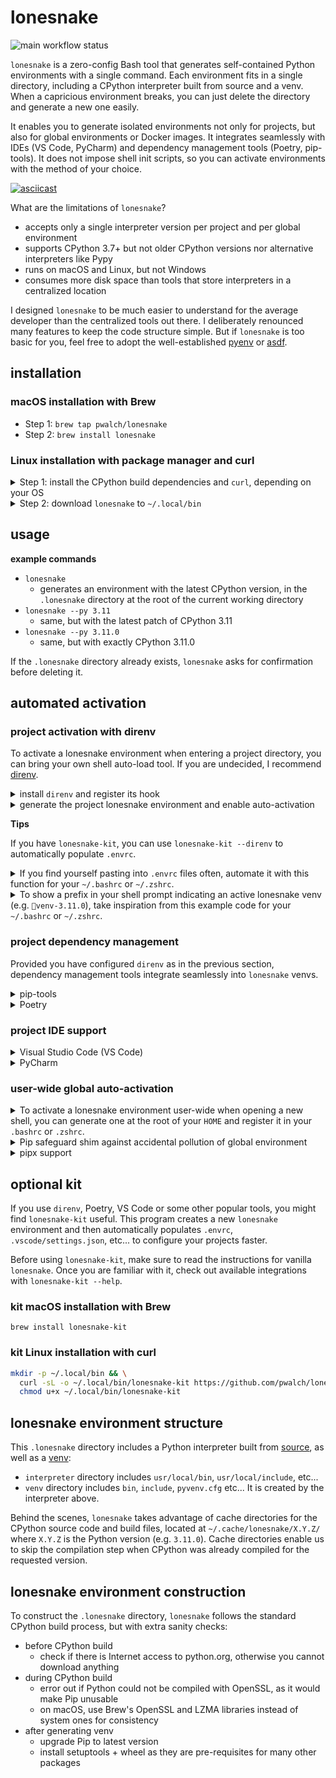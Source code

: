 # lonesnake

![main workflow status](https://github.com/pwalch/lonesnake/actions/workflows/main.yml/badge.svg)

`lonesnake` is a zero-config Bash tool that generates self-contained Python environments with a single command. Each environment fits in a single directory, including a CPython interpreter built from source and a venv. When a capricious environment breaks, you can just delete the directory and generate a new one easily.

It enables you to generate isolated environments not only for projects, but also for global environments or Docker images. It integrates seamlessly with IDEs (VS Code, PyCharm) and dependency management tools (Poetry, pip-tools). It does not impose shell init scripts, so you can activate environments with the method of your choice.

[![asciicast](https://asciinema.org/a/479944.svg)](https://asciinema.org/a/479944)

What are the limitations of `lonesnake`?

- accepts only a single interpreter version per project and per global environment
- supports CPython 3.7+ but not older CPython versions nor alternative interpreters like Pypy
- runs on macOS and Linux, but not Windows
- consumes more disk space than tools that store interpreters in a centralized location

I designed `lonesnake` to be much easier to understand for the average developer than the centralized tools out there. I deliberately renounced many features to keep the code structure simple. But if `lonesnake` is too basic for you, feel free to adopt the well-established [pyenv](https://github.com/pyenv/pyenv) or [asdf](https://github.com/asdf-vm/asdf).

## installation

### macOS installation with Brew

- Step 1: `brew tap pwalch/lonesnake`
- Step 2: `brew install lonesnake`

### Linux installation with package manager and curl

<details>
<summary>Step 1: install the CPython build dependencies and <code>curl</code>, depending on your OS</summary>

```bash
# The instructions below are taken from the pyenv Wiki and the python.org dev guide.
# Please check them out if you need more details or if you are using a different OS.
# https://github.com/pyenv/pyenv/wiki#suggested-build-environment
# https://devguide.python.org/setup/#install-dependencies

# Ubuntu/Debian/Mint
sudo apt-get update && sudo apt-get install -y \
  make build-essential libssl-dev zlib1g-dev libbz2-dev libreadline-dev \
  libsqlite3-dev wget curl llvm libncursesw5-dev xz-utils tk-dev \
  libxml2-dev libxmlsec1-dev libffi-dev liblzma-dev

# Fedora
sudo dnf install \
  curl make gcc zlib-devel bzip2 bzip2-devel readline-devel \
  sqlite sqlite-devel openssl-devel tk-devel libffi-devel xz-devel

# Arch Linux
sudo pacman -S --needed curl base-devel openssl zlib xz
```

</details>

<details>
<summary>Step 2: download <code>lonesnake</code> to <code>~/.local/bin</code></summary>

```bash
mkdir -p ~/.local/bin && \
  curl -sL -o ~/.local/bin/lonesnake https://github.com/pwalch/lonesnake/releases/download/0.27.0/lonesnake && \
  chmod u+x ~/.local/bin/lonesnake
```

- make sure you have `export PATH="$HOME/.local/bin:$PATH"` in your `.bashrc` (Bash) or `.zshrc` (ZSH), and open a new shell
- check that the script is accessible with `lonesnake --help`

</details>

## usage

**example commands**

- `lonesnake`
  - generates an environment with the latest CPython version, in the `.lonesnake` directory at the root of the current working directory
- `lonesnake --py 3.11`
  - same, but with the latest patch of CPython 3.11
- `lonesnake --py 3.11.0`
  - same, but with exactly CPython 3.11.0

If the `.lonesnake` directory already exists, `lonesnake` asks for confirmation before deleting it.

## automated activation

### project activation with direnv

To activate a lonesnake environment when entering a project directory, you can bring your own shell auto-load tool. If you are undecided, I recommend [direnv](https://direnv.net/docs/installation.html).

<details>
<summary>install <code>direnv</code> and register its hook</summary>

```bash
# macOS
brew install direnv

# Ubuntu/Debian/Mint
sudo apt-get install direnv

# Fedora
sudo dnf install direnv

# Archlinux
sudo pacman -S direnv
```

- Bash: in your `~/.bashrc`, append `eval "$(direnv hook bash)"`
- ZSH: in your `~/.zshrc`, append `eval "$(direnv hook zsh)"`

</details>

<details>
<summary>generate the project lonesnake environment and enable auto-activation</summary>

- start a new shell then `cd YOUR_PROJECT`
- `lonesnake`
- touch `.envrc` then fill it with this code

```bash
# lonesnake auto-activation for the project directory
lonesnake_dir="${PWD}/.lonesnake"
PATH_add "${lonesnake_dir}/venv/bin"
export VIRTUAL_ENV="${lonesnake_dir}/venv"

# Solve errors involving "Python.h not found" when building
# Python extensions with a lonesnake environment.
parent_include_dir="${lonesnake_dir}/interpreter/usr/local/include"
if [[ -d "$parent_include_dir" ]]; then
  include_dir_name=$(find "$parent_include_dir" \
    -mindepth 1 -maxdepth 1 -type d -name "python3.*" \
    -exec basename {} \;)
  path_add CPATH "${parent_include_dir}/${include_dir_name}"
fi
```

- `direnv allow`
- check that `which python` prints your project's `.lonesnake/venv` directory

> ℹ️ In case of trouble, you can get rid of the lonesnake environment by running `rm -rf .lonesnake .envrc` at the root of your project. Make sure to open a new shell for the change to take effect.

</details>

**Tips**

If you have `lonesnake-kit`, you can use <code>lonesnake-kit --direnv</code> to automatically populate `.envrc`.

<details>
<summary>If you find yourself pasting into <code>.envrc</code> files often, automate it with this function for your <code>~/.bashrc</code> or <code>~/.zshrc</code>.</summary>

```bash
# Print direnv activation instructions for lonesnake
# Usage: lonesnake-print-activation >> .envrc
function lonesnake-print-activation() {
cat << EOM
# lonesnake auto-activation for the project directory
lonesnake_dir="\${PWD}/.lonesnake"
PATH_add "\${lonesnake_dir}/venv/bin"
export VIRTUAL_ENV="\${lonesnake_dir}/venv"

# Solve errors involving "Python.h not found" when building
# Python extensions with a lonesnake environment.
parent_include_dir="\${lonesnake_dir}/interpreter/usr/local/include"
if [[ -d "\$parent_include_dir" ]]; then
  include_dir_name=\$(find "\$parent_include_dir" \
    -mindepth 1 -maxdepth 1 -type d -name "python3.*" \
    -exec basename {} \;)
  path_add CPATH "\${parent_include_dir}/\${include_dir_name}"
fi
EOM
}
```

</details>

<details>
<summary>To show a prefix in your shell prompt indicating an active lonesnake venv (e.g. <code>🐍venv-3.11.0</code>), take inspiration from this example code for your <code>~/.bashrc</code> or <code>~/.zshrc</code>.</summary>

```bash
show_lonesnake_venv_prefix () {
  local cpython_path="$PWD/.lonesnake/venv/bin/python"
  # If the venv is activated, print the prompt prefix
  if [[ -x "$cpython_path" ]] && \
      [[ "$(which python)" == "$cpython_path" ]]; then
    local cpython_version="$(python --version | grep -Eo '[0-9]+\.[0-9]+\.[0-9]+')"
    echo "🐍venv-${cpython_version} "
  fi
}
PS1='$(show_lonesnake_venv_prefix)'"$PS1"
```

</details>

### project dependency management

Provided you have configured `direnv` as in the previous section, dependency management tools integrate seamlessly into `lonesnake` venvs.

<details>
<summary>pip-tools</summary>

[pip-tools](https://github.com/jazzband/pip-tools)' sync command installs packages in the current venv. Therefore, all packages are installed in the `.lonesnake` venv directory by default:

- `cd YOUR_PROJECT`
- `pip install pip-tools`
- `pip-sync PINNED_COMPILED_REQUIREMENTS`

</details>

<details>
<summary>Poetry</summary>

You can integrate [Poetry](https://github.com/python-poetry/poetry) into the `.lonesnake` directory by specifying the `POETRY_VIRTUALENVS_PATH` environment variable:

- `cd YOUR_PROJECT` (where your `pyproject.toml` is)
- append the following to your `.envrc`:

```bash
export POETRY_VIRTUALENVS_PATH="${PWD}/.lonesnake/poetry_virtualenvs"
```

- `direnv allow`
- `pip install poetry`
- `poetry install`
- check with `poetry debug` that the "Virtualenv Path" is in a child directory of `.lonesnake/poetry_virtualenvs`

**Tips**

If you have `lonesnake-kit`, note that <code>lonesnake-kit --direnv</code> populates the Poetry environment variables in `.envrc`.

> ℹ️ In case of trouble, you can get rid of the Poetry virtualenvs using `rm -rf .lonesnake/poetry_virtualenvs`. Make sure to open a new shell for the change to take effect.

</details>

### project IDE support

<details>
<summary>Visual Studio Code (VS Code)</summary>

Auto-Activation:
- open a project directory that contains a lonesnake environment at its root
- click `File > Preferences > Settings` and then go to `Workspace` and search for `python.defaultInterpreterPath`
- set this path to `${workspaceFolder}/.lonesnake/venv/bin/python`
- press `CMD/CTRL + SHIFT + P` or click `View > Command Palette`, then choose `Python: Select Interpreter`
- choose `` Use Python from `python.defaultInterpreterPath` setting ``
  - note that after the word `setting`, you should see `./.lonesnake/venv/bin/python`
- when you open the integrated terminal, VS Code should now be sourcing `.lonesnake/venv/bin/activate`

File Exclusion:
- click `File > Preferences > Settings` and then go to `User` and search for `files.exclude`
- click `Add Pattern` and register `**/.lonesnake`

If you have `lonesnake-kit`, note that <code>lonesnake-kit --vscode</code> populates the `settings.json` of the workspace in the working directory.

</details>

<details>
<summary>PyCharm</summary>

- open a project directory that contains a lonesnake environment at its root
- click `File > Settings > Project: YOUR_PROJECT > Python Interpreter`
- click `Add Interpreter > Add Local Interpreter...`
- in `Virtualenv Environment`
  - set `Environment` to `Existing`
  - as `Interpreter`, pick `.lonesnake/venv/bin/python` from your project
  - click `OK`
- click `OK`, then wait for the environment to be indexed
- when you create a new `Run/Debug` configuration, the `Python interpreter` field should point to the lonesnake environment

</details>

### user-wide global auto-activation

<details>
<summary>To activate a lonesnake environment user-wide when opening a new shell, you can generate one at the root of your <code>HOME</code> and register it in your <code>.bashrc</code> or <code>.zshrc</code>.</summary>

- `cd ~`
- `lonesnake`
- in your `.bashrc` (Bash) or `.zshrc` (ZSH), append the following:

```bash
# global lonesnake auto-activation
export PATH="${HOME}/.lonesnake/venv/bin:${PATH}"
```

- exit your shell and start a new one
- check that `which python` points to your lonesnake environment

**Tips**

> ℹ️ In case of trouble, you can get rid of the lonesnake environment by removing the export statements from your `.bashrc` or `.zshrc` and running `rm -rf ~/.lonesnake`. Make sure to open a new shell for the change to take effect.

</details>

<details>
<summary>Pip safeguard shim against accidental pollution of global environment</summary>

Sometimes, you will forget to create a project-specific lonesnake environment or to configure its auto-activation. In this case, all `pip install` commands you want to run will be forwarded to the global environment and pollute its package list.

To safeguard against this pollution, you can intercept `pip` commands by adding the following shim to your `~/.bashrc` or `~/.zshrc`:

```bash
# Safeguard shim against accidental 'pip install' to
# the global lonesnake environment.
# Call '~/.lonesnake/venv/bin/pip' to bypass.
function pip () {
  if [[ -z "$VIRTUAL_ENV" ]]; then
    echo "[ERROR] Cannot run 'pip' command outside" \
      "of a VIRTUAL_ENV."
    return 1
  fi

  local active_pip=""
  if ! active_pip="$(whence -p pip)"; then
    echo "[ERROR] There is no 'pip' command in PATH:" \
      "${PATH}"
    return 1
  fi

  local global_pip=""
  global_pip="${HOME}/.lonesnake/venv/bin/pip"
  if [[ -f "$global_pip" ]] && \
      [[ "$active_pip" == "$global_pip" ]]; then
    echo "[ERROR] Cannot run 'pip' command with global" \
        "environment: ${global_pip}"
    return 1
  fi

  command pip "$@"
}
```

</details>

<details>
<summary>pipx support</summary>

After setting up a global lonesnake environment, you should install `pipx` to manage Python command-line tools. In the same spirit as `lonesnake`, `pipx` installs all tools in isolated venvs so they don't break each other or interfere with the global one. To integrate `pipx`:

- append these lines to your `.bashrc` or `.zshrc`:

```bash
# By default, pipx stores its files in "~/.local/pipx" and "~/.local/bin", but we
# configure it to use sub-directories of the lonesnake global environment:
# "~/.lonesnake/pipx_bin" and "~/.lonesnake/pipx_home". Thanks to this,
# we keep everything related to the global environment in the same place.
export PIPX_HOME="${HOME}/.lonesnake/pipx_home"
export PIPX_BIN_DIR="${HOME}/.lonesnake/pipx_bin"
export PATH="${PIPX_BIN_DIR}:${PATH}"
```

- exit your shell and start a new one
- `~/.lonesnake/venv/bin/pip install pipx`
- from now on, use `pipx install` to install Python CLI tools such as `httpie`

**Tips**

> ℹ️ In case of trouble, you can get rid of your pipx installation by running `rm -rf ~/.lonesnake/pipx_*` and `~/.lonesnake/venv/bin/pip uninstall pipx`. Make sure to open a new shell for the change to take effect.

</details>

## optional kit

If you use `direnv`, Poetry, VS Code or some other popular tools, you might find `lonesnake-kit` useful. This program creates a new `lonesnake` environment and then automatically populates `.envrc`, `.vscode/settings.json`, etc... to configure your projects faster.

Before using `lonesnake-kit`, make sure to read the instructions for vanilla `lonesnake`. Once you are familiar with it, check out available integrations with `lonesnake-kit --help`.

### kit macOS installation with Brew

`brew install lonesnake-kit`

### kit Linux installation with curl

```bash
mkdir -p ~/.local/bin && \
  curl -sL -o ~/.local/bin/lonesnake-kit https://github.com/pwalch/lonesnake/releases/download/0.27.0/lonesnake-kit && \
  chmod u+x ~/.local/bin/lonesnake-kit
```

## lonesnake environment structure

This `.lonesnake` directory includes a Python interpreter built from [source](https://www.python.org/downloads/source/), as well as a [venv](https://docs.python.org/3/library/venv.html):

- `interpreter` directory includes `usr/local/bin`, `usr/local/include`, etc...
- `venv` directory includes `bin`, `include`, `pyvenv.cfg` etc... It is created by the interpreter above.

Behind the scenes, `lonesnake` takes advantage of cache directories for the CPython source code and build files, located at `~/.cache/lonesnake/X.Y.Z/` where `X.Y.Z` is the Python version (e.g. `3.11.0`). Cache directories enable us to skip the compilation step when CPython was already compiled for the requested version.

## lonesnake environment construction

To construct the `.lonesnake` directory, `lonesnake` follows the standard CPython build process, but with extra sanity checks:

- before CPython build
  - check if there is Internet access to python.org, otherwise you cannot download anything
- during CPython build
   - error out if Python could not be compiled with OpenSSL, as it would make Pip unusable
   - on macOS, use Brew's OpenSSL and LZMA libraries instead of system ones for consistency
- after generating venv
  - upgrade Pip to latest version
  - install setuptools + wheel as they are pre-requisites for many other packages

